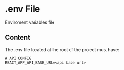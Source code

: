 # .env File

Enviroment variables file

## Content

The .env file located at the root of the project must have:

```
# API CONFIG
REACT_APP_API_BASE_URL=<api base url>
```
